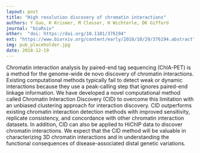 ```yaml
---
layout: post
title: "High resolution discovery of chromatin interactions"
authors: Y Guo, K Krismer, M Closser, H Wichterle, DK Gifford
journal: "bioRxiv"
other:  "doi: https://doi.org/10.1101/376194"
ext: "https://www.biorxiv.org/content/early/2018/10/29/376194.abstract"
img: pub_placeholder.jpg
date: 2018-12-19
---
```


Chromatin interaction analysis by paired-end tag sequencing (ChIA-PET) is a method for the genome-wide de novo discovery of chromatin interactions. Existing computational methods typically fail to detect weak or dynamic interactions because they use a peak-calling step that ignores paired-end linkage information. We have developed a novel computational method called Chromatin Interaction Discovery (CID) to overcome this limitation with an unbiased clustering approach for interaction discovery. CID outperforms existing chromatin interaction detection methods with improved sensitivity, replicate consistency, and concordance with other chromatin interaction datasets. In addition, CID can also be applied to HiChIP data to discover chromatin interactions. We expect that the CID method will be valuable in characterizing 3D chromatin interactions and in understanding the functional consequences of disease-associated distal genetic variations.

